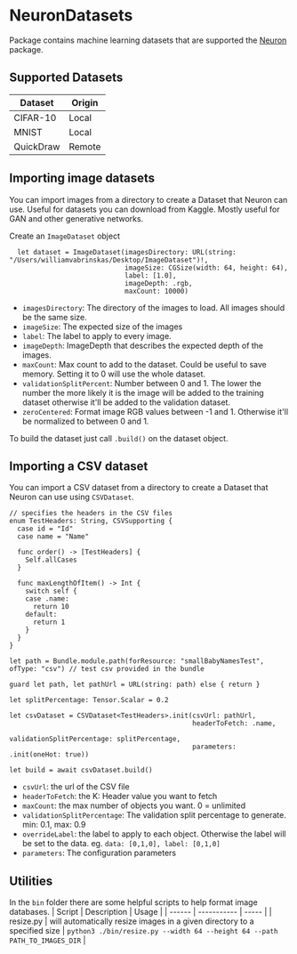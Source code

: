 # NeuronDatasets

Package contains machine learning datasets that are supported the [Neuron](https://github.com/wvabrinskas/Neuron) package. 

## Supported Datasets
| Dataset       | Origin
| ------------- | ------------- |
| CIFAR-10 | Local |
| MNIST    | Local |
| QuickDraw | Remote |

## Importing image datasets
You can import images from a directory to create a Dataset that Neuron can use. Useful for datasets you can download from Kaggle. Mostly useful for GAN and other generative networks.

Create an `ImageDataset` object

```
  let dataset = ImageDataset(imagesDirectory: URL(string: "/Users/williamvabrinskas/Desktop/ImageDataset")!,
                             imageSize: CGSize(width: 64, height: 64),
                             label: [1.0],
                             imageDepth: .rgb,
                             maxCount: 10000)
```
- `imagesDirectory`: The directory of the images to load. All images should be the same size.
- `imageSize`: The expected size of the images
- `label`: The label to apply to every image.
- `imageDepth`: ImageDepth that describes the expected depth of the images.
- `maxCount`: Max count to add to the dataset. Could be useful to save memory. Setting it to 0 will use the whole dataset.
- `validationSplitPercent`: Number between 0 and 1. The lower the number the more likely it is the image will be added to the training dataset otherwise it'll be added to the validation dataset.
- `zeroCentered`: Format image RGB values between -1 and 1. Otherwise it'll be normalized to between 0 and 1.

To build the dataset just call `.build()` on the dataset object.

## Importing a CSV dataset
You can import a CSV dataset from a directory to create a Dataset that Neuron can use using `CSVDataset`. 

```
// specifies the headers in the CSV files
enum TestHeaders: String, CSVSupporting {
  case id = "Id"
  case name = "Name"
  
  func order() -> [TestHeaders] {
    Self.allCases
  }
  
  func maxLengthOfItem() -> Int {
    switch self {
    case .name:
      return 10
    default:
      return 1
    }
  }
}

let path = Bundle.module.path(forResource: "smallBabyNamesTest", ofType: "csv") // test csv provided in the bundle

guard let path, let pathUrl = URL(string: path) else { return }

let splitPercentage: Tensor.Scalar = 0.2

let csvDataset = CSVDataset<TestHeaders>.init(csvUrl: pathUrl,
                                              headerToFetch: .name,
                                              validationSplitPercentage: splitPercentage,
                                              parameters: .init(oneHot: true))

let build = await csvDataset.build()

```

- `csvUrl`: the url of the CSV file
- `headerToFetch`: the K: Header value you want to fetch
- `maxCount`: the max number of objects you want. 0 = unlimited
- `validationSplitPercentage`: The validation split percentage to generate. min: 0.1, max: 0.9
- `overrideLabel`: the label to apply to each object. Otherwise the label will be set to the data. eg. `data: [0,1,0], label: [0,1,0]`
- `parameters`: The configuration parameters
## Utilities
In the `bin` folder there are some helpful scripts to help format image databases. 
| Script | Description | Usage |
| ------ | ----------- | ----- | 
| resize.py | will automatically resize images in a given directory to a specified size | `python3 ./bin/resize.py --width 64 --height 64 --path PATH_TO_IMAGES_DIR` |
